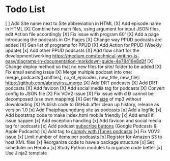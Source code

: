 # Todo List
[ ] Add Site name next to Site abbreviation in HTML
[X] Add episode name in HTML
[X] Combine two main files, using argument for input JSON files, edit Action file accordingly 
[X] Fix issue with program 60'
[X] Add a page introducing the podcasts in GH Pages
[X] Change way PPUD podcasts are added
[X] Gen list of programs for PPUD
[X] Add Action for PPUD (Weekly update)
[x] Add other PPUD podcasts
[X] Add flow chart for the development/working https://medium.com/technical-writing-is-easy/diagrams-in-documentation-markdown-guide-4e78419e8d2f
[X] Change deploy method so that no new files for site/ folder to be added
[X] Fix email sending issue
[X] Merge multiple podcast into one: merge_podcasts([xmlfiles], no_of_episodes, new_title, new_file): https://github.com/abrioy/rss_merge
[X] Add DRT podcasts
[X] Add DRT podcasts
[X] Add favicon
[X] Add social media tag for podcasts
[X] Convert config to JSON file
[X] Fix VOV2 issue
[X] Fix issue with đ Đ cannot be decomposed (use own mapping)
[X] Get file [size](https://stackoverflow.com/questions/3601240/how-can-i-get-the-file-size-on-the-internet-knowing-only-the-url) of mp3 without downloading
[X] Publish code to GitHub after clean up history, release as version 1.0
[x] Add Phatphapungdung site as podcasts
[x] Add a logfile
[x] Add bootstrap code to make index.html mobile friendly
[x] Add email if issue happen
[x] Add exception handling
[x] Add favicon and social media tag for podcasts
[x] Add podcast [subscribe buttons](https://www.buzzsprout.com/help/64-podcast-subscribe-buttons) (Google Podcasts & Apple Podcasts)
[x] Add tag to [comply with iTunes podcasts](https://www.thepolyglotdeveloper.com/2016/02/create-podcast-xml-feed-publishing-itunes/)
[x] Fix VOV2 issue
[x] Limit number of items per podcasts
[x] Register for Amazon S3 to host XML files
[x] Reorganize code to have a package structure
[x] Set scheduler on Heroku
[x] Study Python modules to organize code better
[x] Use Jinja2 template